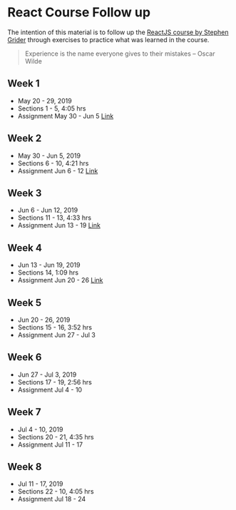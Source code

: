 # React Course Follow up

The intention of this material is to follow up the [ReactJS course by Stephen Grider](https://www.udemy.com/react-redux/) through exercises to practice what was learned in the course.

> Experience is the name everyone gives to their mistakes – Oscar Wilde

## Week 1
* May 20 - 29, 2019
* Sections 1 - 5, 4:05 hrs
* Assignment May 30 - Jun 5 [Link](./assignment-1)

## Week 2
* May 30 - Jun 5, 2019
* Sections 6 - 10, 4:21 hrs
* Assignment Jun 6 - 12 [Link](./assignment-2)

## Week 3
* Jun 6 - Jun 12, 2019
* Sections 11 - 13, 4:33 hrs
* Assignment Jun 13 - 19 [Link](./assignment-3)

## Week 4
* Jun 13 - Jun 19, 2019
* Sections 14, 1:09 hrs
* Assignment Jun 20 - 26 [Link](./assignment-4)

## Week 5
* Jun 20 - 26, 2019
* Sections 15 - 16, 3:52 hrs
* Assignment Jun 27 - Jul 3

## Week 6
* Jun 27 - Jul 3, 2019
* Sections 17 - 19, 2:56 hrs
* Assignment Jul 4 - 10

## Week 7
* Jul 4 - 10, 2019
* Sections 20 - 21, 4:35 hrs
* Assignment Jul 11 - 17

## Week 8
* Jul 11 - 17, 2019
* Sections 22 - 10, 4:05 hrs
* Assignment Jul 18 - 24